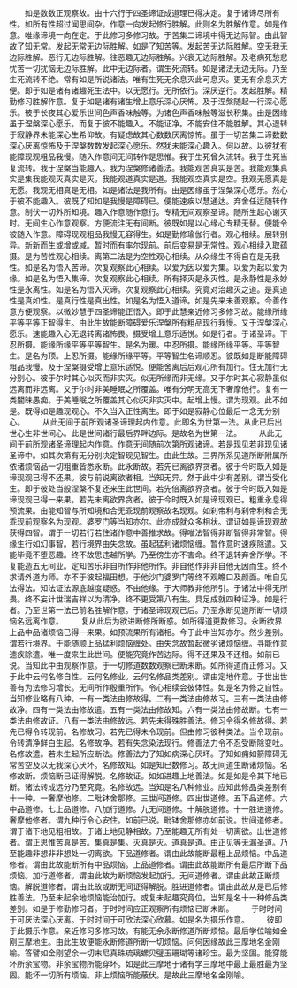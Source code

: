 <!-- { "loadSidebar": true } -->
　　如是数数正观察故。由十六行于四圣谛证成道理已得决定。复于诸谛尽所有性。如所有性超过闻思间杂。作意一向发起修行胜解。此则名为胜解作意。如是作意。唯缘谛境一向在定。于此修习多修习故。于苦集二谛境中得无边际智。由此智故了知无常。发起无常无边际胜解。如是了知苦等。发起苦无边际胜解。空无我无边际胜解。恶行无边际胜解。往恶趣无边际胜解。兴衰无边际胜解。及老病死愁悲忧苦一切扰恼无边际胜解。此中无边际者。谓生死流转。如是诸法无边无际。乃至生死流转不绝。常有如是所说诸法。唯有生死无余息灭此可息灭。更无有余息灭方便。即于如是诸有诸趣死生法中。以无愿行。无所依行。深厌逆行。发起胜解。精勤修习胜解作意。复于如是诸有诸生增上意乐深心厌怖。及于涅槃随起一行深心愿乐。彼于长夜其心爱乐世间色声香味触等。为诸色声香味触等滋长积集。由是因缘虽于涅槃深心愿乐。而复于彼不能趣入。不能证净。不能安住不能胜解。其心退转于寂静界未能深心生希仰故。有疑虑故其心数数厌离惊怖。虽于一切苦集二谛数数深心厌离惊怖及于涅槃数数发起深心愿乐。然犹未能深心趣入。何以故。以彼犹有能障现观粗品我慢。随入作意间无间转作是思惟。我于生死曾久流转。我于生死当复流转。我于涅槃当能趣入。我为涅槃修诸善法。我能观苦真实是苦。我能观集真实是集我能观灭真实是灭。我能观道真实是道。我能观空真实是空。我观无愿真是无愿。我观无相真是无相。如是诸法是我所有。由是因缘虽于涅槃深心愿乐。然心于彼不能趣入。彼既了知如是我慢是障碍已。便能速疾以慧通达。弃舍任运随转作意。制伏一切外所知境。趣入作意随作意行。专精无间观察圣谛。随所生起心谢灭时。无间生心作意观察。方便流注无有间断。彼既如是以心缘心专精无替。便能令彼随入作意。障碍现观粗品我慢无容得生。如是勤修瑜伽行者。观心相续。展转别异。新新而生或增或减。暂时而有率尔现前。前后变易是无常性。观心相续入取蕴摄。是为苦性观心相续。离第二法是为空性观心相续。从众缘生不得自在是无我性。如是名为悟入苦谛。次复观察此心相续。以爱为因以爱为集。以爱为起以爱为缘。如是名为悟入集谛。次复观察此心相续。所有择灭是永灭性。是永静性是永妙性是永离性。如是名为悟入灭谛。次复观察此心相续。究竟对治趣灭之道。是真道性是真如性。是真行性是真出性。如是名为悟入道谛。如是先来未善观察。今善作意方便观察。以微妙慧于四圣谛能正悟入。即于此慧亲近修习多修习故。能缘所缘平等平等正智得生。由此生故能断障碍爱乐涅槃所有粗品现行我慢。又于涅槃深心愿乐。速能趣入心无退转离诸怖畏。摄受增上意乐适悦。如是行者。于诸圣谛。下忍所摄。能缘所缘平等平等智生。是名为暖。中忍所摄。能缘所缘平等。平等智生。是名为顶。上忍所摄。能缘所缘平等。平等智生名谛顺忍。彼既如是断能障碍粗品我慢。及于涅槃摄受增上意乐适悦。便能舍离后后观心所有加行。住无加行无分别心。彼于尔时其心似灭而非实灭。似无所缘而非无缘。又于尔时其心寂静虽似远离而非远离。又于尔时非美睡眠之所覆盖。唯有分明无高无下奢摩他行。复有一类闇昧愚痴。于美睡眠之所覆盖其心似灭非实灭中。起增上慢。谓为现观。此不如是。既得如是趣现观心。不久当入正性离生。即于如是寂静心位最后一念无分别心。
　　从此无间于前所观诸圣谛理起内作意。此即名为世第一法。从此已后出世心生非世间心。此是世间诸行最后界畔边际。是故名为世第一法。
　　从此无间于前所观诸圣谛理起内作意。作意无间随前次第所观诸谛。若是现见若非现见诸圣谛中。如其次第有无分别决定智现见智生。由此生故。三界所系见道所断附属所依诸烦恼品一切粗重皆悉永断。此永断故。若先已离欲界贪者。彼于今时既入如是谛现观已得不还果。彼与前说离欲者相。当知无异。然于此中少有差别。谓当受化生。即于彼处当般涅槃不复还来生此世间。若先倍离欲界贪者。彼于今时既入如是谛现观已得一来果。若先未离欲界贪者。彼于今时既入如是谛现观已。粗重永息得预流果。由能知智与所知境和合无乖现前观察故名现观。如刹帝利与刹帝利和合无乖现前观察名为现观。婆罗门等当知亦尔。此亦成就众多相状。谓证如是谛现观故获得四智。谓于一切若行若住诸作意中善推求故。得唯法智得非断智得非常智。得缘生行如幻事智。若行境界由失念故。虽起猛利诸烦恼缠。暂作意时速疾除遣。又能毕竟不堕恶趣。终不故思违越所学。乃至傍生亦不害命。终不退转弃舍所学。不复能造五无间业。定知苦乐非自所作非他所作。非自他作非非自他无因而生。终不求请外道为师。亦不于彼起福田想。于他沙门婆罗门等终不观瞻口及颜面。唯自见法得法。知法证法源底越度疑惑。不由他缘。于大师教非他所引。于诸法中得无所畏。终不妄计世瑞吉祥以为清净。终不更受第八有生。具足成就四种证净。如是行者。乃至世第一法已前名胜解作意。于诸圣谛现观已后。乃至永断见道所断一切烦恼名远离作意。
　　复从此后为欲进断修所断惑。如所得道更数修习。永断欲界上品中品诸烦恼已得一来果。如预流果所有诸相。今于此中当知亦尔。然少差别。谓若行境界。于能随顺上品猛利烦恼缠处。由失念故暂起微劣诸烦恼缠。寻能作意速疾除遣。唯一度来生此世间。便能究竟作苦边际。得不还果及不还相。如前已说。当知此中由观察作意。于一切修道数数观察已断未断。如所得道而正修习。又于此中云何名修自性。云何名修业。云何名修品类差别。谓由定地作意。于世出世善有为法修习增长。无间所作殷重所作。令心相续会彼体性。如是名为修之自性。当知修业略有八种。一有一类法由修故得。二有一类法由修故习。三有一类法由修故净。四有一类法由修故遣。五有一类法由修故知。六有一类法由修故断。七有一类法由修故证。八有一类法由修故远。若先未得殊胜善法。修习令得名修故得。若先已得令转现前。名修故习。若先已得未令现前。但由修习彼种类法。当令现前。令转清净鲜白生起。名修故净。若有失念染法现行。修善法力令不忍受断除变吐。名修故遣。若未生起所应断法。修善法力了知如病深心厌坏。了知如痈如箭障碍无常苦空及以无我深心厌坏。名修故知。如是知已数修习。故无间道生断诸烦恼。名修故断。烦恼断已证得解脱。名修故证。如如进趣上地善法。如是如是令其下地已断。诸法转成远分乃至究竟。名修故远。当知是名八种修业。应知此修品类差别有十一种。一奢摩他修。二毗钵舍那修。三世间道修。四出世道修。五下品道修。六中品道修。七上品道修。八加行道修。九无间道修。十解脱道修。十一胜进道修。奢摩他修者。谓九种行令心安住。如前已说。毗钵舍那修亦如前说。世间道修者。谓于诸下地见粗相故。于诸上地见静相故。乃至能趣无所有处一切离欲。出世道修者。谓正思惟苦真是苦。集真是集。灭真是灭。道真是道。由正见等无漏圣道。乃至能趣非想非非想处一切离欲。下品道修者。谓由此故能断最粗上品烦恼。中品道修者。谓由此故能断所有中品烦恼。上品道修者。谓由此故能断所有最后所断下品烦恼。加行道修者。谓由此故为断烦恼发起加行。无间道修者。谓由此故正断烦恼。解脱道修者。谓由此故或断无间证得解脱。胜进道修者。谓由此故从是已后修胜善法。乃至未起余地烦恼能治加行。或复未起趣究竟位。当知是名十一种修品类差别。如是于修勤修习者。于时时间应正观察所有烦恼已断未断。
　　于时时间于可厌法深心厌离。于时时间于可欣法深心欣慕。如是名为摄乐作意。
　　彼即于此摄乐作意。亲近修习多修习故。有能无余永断修道所断烦恼。最后学位喻如金刚三摩地生。由此生故便能永断修道所断一切烦恼。问何因缘故此三摩地名金刚喻。答譬如金刚望余一切末尼真珠琉璃螺贝璧玉珊瑚等诸珍宝。最为坚固。能穿能坏所余宝物。非余宝物所能穿坏。如是此三摩地于诸有学三摩地中最上最胜最为坚固。能坏一切所有烦恼。非上烦恼所能蔽伏。是故此三摩地名金刚喻。
